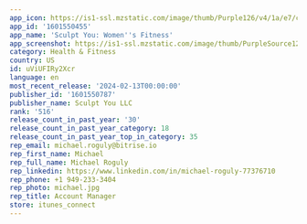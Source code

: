 ```yaml
---
app_icon: https://is1-ssl.mzstatic.com/image/thumb/Purple126/v4/1a/e7/c3/1ae7c359-6903-1d34-28ab-4b293cc975dc/AppIcon-0-0-1x_U007epad-0-85-220.png/1024x1024bb.png
app_id: '1601550455'
app_name: 'Sculpt You: Women''s Fitness'
app_screenshot: https://is1-ssl.mzstatic.com/image/thumb/PurpleSource126/v4/6a/6e/6b/6a6e6bb8-1c06-e8ff-511a-1567e8ece8af/5880cdfb-1b6d-4eae-a9c8-cf01b25db569_1.png/1284x2778bb.png
category: Health & Fitness
country: US
id: uViUFIRy2Xcr
language: en
most_recent_release: '2024-02-13T00:00:00'
publisher_id: '1601550787'
publisher_name: Sculpt You LLC
rank: '516'
release_count_in_past_year: '30'
release_count_in_past_year_category: 18
release_count_in_past_year_top_in_category: 35
rep_email: michael.roguly@bitrise.io
rep_first_name: Michael
rep_full_name: Michael Roguly
rep_linkedin: https://www.linkedin.com/in/michael-roguly-77376710
rep_phone: +1 949-233-3404
rep_photo: michael.jpg
rep_title: Account Manager
store: itunes_connect
---
```

